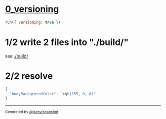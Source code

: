 # [0_versioning](../../link_href_@import.test.mjs#L23)

```js
run({ versioning: true })
```

# 1/2 write 2 files into "./build/"

see [./build/](./build/)

# 2/2 resolve

```js
{
  "bodyBackgroundColor": "rgb(255, 0, 0)"
}
```

---

<sub>
  Generated by <a href="https://github.com/jsenv/core/tree/main/packages/independent/snapshot">@jsenv/snapshot</a>
</sub>
